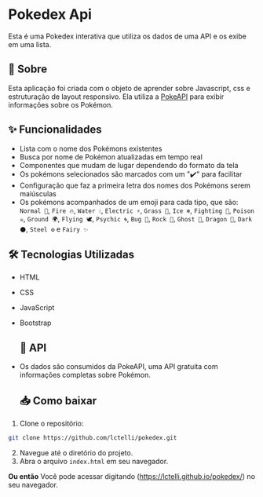 # Pokedex Api

Esta é uma Pokedex interativa que utiliza os dados de uma API e os exibe em uma lista.

## 📖 Sobre

Esta aplicação foi criada com o objeto de aprender sobre Javascript, css e estruturação de layout responsivo. Ela utiliza a [PokeAPI](https://pokeapi.co/) para exibir informações sobre os Pokémon.

## ✨ Funcionalidades

- Lista com o nome dos Pokémons existentes
- Busca por nome de Pokémon atualizadas em tempo real
- Componentes que mudam de lugar dependendo do formato da tela
- Os pokémons selecionados são marcados com um "✔️" para facilitar
- Configuração que faz a primeira letra dos nomes dos Pokémons serem maiúsculas 
- Os pokémons acompanhados de um emoji para cada tipo, que são:
`Normal 🔘`,
 `Fire 🔥`,
 `Water 💧`,
 `Electric ⚡`,
 `Grass 🌿`,
 `Ice ❄️`,
 `Fighting 🥊`,
 `Poison ☠️`,
 `Ground 🌍`,
 `Flying 🕊️`,
 `Psychic 🌀`,
 `Bug 🐛`,
 `Rock 🗻`,
 `Ghost 👻`,
 `Dragon 🐉`,
 `Dark 🌑`,
 `Steel ⚙️` e 
 `Fairy ✨`

## 🛠️ Tecnologias Utilizadas

- HTML
- CSS
- JavaScript
- Bootstrap

  ## 🔗 API
- Os dados são consumidos da PokeAPI, uma API gratuita com informações completas sobre Pokémon.

  ## 📥 Como baixar

1. Clone o repositório:
   
```bash
git clone https://github.com/lctelli/pokedex.git
```

2. Navegue até o diretório do projeto.
3. Abra o arquivo `index.html` em seu navegador.

**Ou então**
Você pode acessar digitando (https://lctelli.github.io/pokedex/) no seu navegador.
